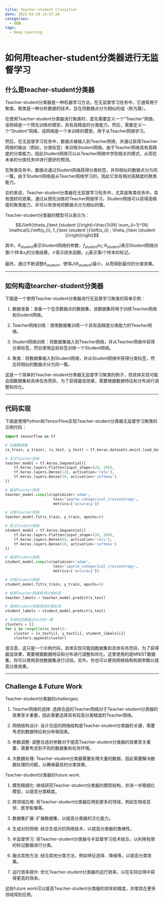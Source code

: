 ```yaml
---
title: Teacher-student Classifier
date: 2023-03-29 14:57:20
categories:
  - 随筆
tags:
  - Deep Learning
---
```


# 如何用teacher-student分类器进行无监督学习
<!-- more --> 
## 什么是teacher-student分类器

Teacher-student分类器是一种机器学习方法，在无监督学习任务中，它通常用于聚类。聚类是一种分析数据的技术，旨在将数据点分为相似的组（称为簇）。

在使用Teacher-student分类器进行聚类时，首先需要定义一个“Teacher”网络，该网络是一个预先训练的模型，具有高精度的分类能力。然后，需要定义一个“Student”网络，该网络是一个未训练的模型，用于从Teacher网络学习。

然后，在无监督学习任务中，数据点被输入到Teacher网络，并通过获得Teacher网络的输出（例如，分类标签）来训练Student网络。由于Teacher网络具有高精度的分类能力，因此Student网络可以从Teacher网络中学到相关的模式，从而在未来的分类任务中进行更好的预测。

在聚类任务中，数据点通过Student网络获得分类标签，并将相似的数据点分为同一簇。由于Student网络是从Teacher网络学习的，因此它具有相对高精度的聚类能力。

总的来说，Teacher-student分类器在无监督学习任务中，尤其是聚类任务中，具有很好的效果。通过从预先训练的Teacher网络学习，Student网络可以获得高精度的聚类能力，并可以有效地将数据点分为相似的簇。

<!-- 但是，需要注意的是，Teacher网络的训练和选择是至关重要的。如果Teacher网络具有低精度的分类能力，那么Student网络的聚类效果也将受到影响。因此，选择合适的Teacher网络和训练该网络以获得高精度的分类能力是至关重要的。

另外，需要注意的是，Teacher-student分类器的效果受到数据分布和特征的影响。如果数据具有复杂的分布和特征，则Teacher-student分类器可能不太适合，需要采用其他方法。

因此，在使用Teacher-student分类器进行聚类时，需要结合数据特征和分布，以选择合适的Teacher网络，并通过合适的训练和调整来提高分类效果。 -->
Teacher-student分类器的模型可以表示为：

$$J\left(\theta_{\text {student }}\right)=\frac{1}{N} \sum_{i=1}^{N} \mathcal{L}\left(y_{i}, f_{\text {student }}\left(x_{i} ; \theta_{\text {student }}\right)\right)$$

其中，$\theta_{student}$表示Student网络的参数，$f_{student}(x_i;\theta_{student})$表示Student网络对第$i$个样本$x_i$的分类结果，$\mathcal{L}$表示损失函数，$y_i$表示第$i$个样本的标记。

最终，通过不断调整$\theta_{student}$，使得$J(\theta_{student})$最小，从而得到最优的分类效果。

---

## 如何构造tearcher-student分类器

下面是一个使用Teacher-student分类器进行无监督学习聚类的简单示例：
1. 数据准备：准备一个包含数据点的数据集，该数据集将用于训练Teacher网络和Student网络。

2. Teacher网络训练：使用数据集训练一个具有高精度分类能力的Teacher网络。

3. Student网络训练：将数据集输入到Teacher网络，并从Teacher网络中获得分类标签，然后使用这些标签训练一个Student网络。

4. 聚类：将数据集输入到Student网络，并从Student网络中获得分类标签，然后将相似的数据点分为同一簇。

这是一个简单的Teacher-student分类器无监督学习聚类的例子，但具体实现可能会因数据集和具体任务而异。为了获得最佳效果，需要根据数据特征和分布进行调整和优化。

---

## 代码实现

下面是使用Python和TensorFlow实现Teacher-student分类器无监督学习聚类的示例代码：

```python
import tensorflow as tf

# 加载数据集
(x_train, y_train), (x_test, y_test) = tf.keras.datasets.mnist.load_data()

# 定义Teacher网络
teacher_model = tf.keras.Sequential([
    tf.keras.layers.Flatten(input_shape=(28, 28)),
    tf.keras.layers.Dense(128, activation='relu'),
    tf.keras.layers.Dense(10, activation='softmax')
])

# 编译Teacher网络
teacher_model.compile(optimizer='adam',
                      loss='sparse_categorical_crossentropy',
                      metrics=['accuracy'])

# 训练Teacher网络
teacher_model.fit(x_train, y_train, epochs=5)

# 定义Student网络
student_model = tf.keras.Sequential([
    tf.keras.layers.Flatten(input_shape=(28, 28)),
    tf.keras.layers.Dense(64, activation='relu'),
    tf.keras.layers.Dense(10, activation='softmax')
])

# 编译Student网络
student_model.compile(optimizer='adam',
                      loss='sparse_categorical_crossentropy',
                      metrics=['accuracy'])

# 训练Student网络
student_model.fit(x_train, y_train, epochs=5)

# 使用Teacher网络预测分类标签
teacher_labels = teacher_model.predict(x_test)

# 使用Student网络预测分类标签
student_labels = student_model.predict(x_test)

# 将相似的数据点分为同一簇
clusters = []
for i in range(len(x_test)):
    cluster = [x_test[i], y_test[i], student_labels[i]]
    clusters.append(cluster)

```
请注意，这只是一个示例代码，具体实现可能因数据集和具体任务而异。为了获得最佳效果，需要根据数据特征和分布进行调整和优化。这里使用的是MNIST数据集，你可以使用其他数据集进行试验。另外，你也可以更改网络结构和超参数以提高分类效果。

---
## Challenge & Future Work

Teacher-student分类器的challenges:

1. Teacher网络的选择: 选择合适的Teacher网络对于Teacher-student分类器的效果至关重要，因此需要选择具有较高分类精度的Teacher网络。

2. 网络结构设计: 设计合适的网络结构是Teacher-student分类器的关键，需要考虑到数据特征和分布等因素。

3. 参数调整: 调整合适的参数对于提高Teacher-student分类器的效果至关重要，需要考虑到不同的数据集和任务环境。

4. 大数据处理: Teacher-student分类器需要处理大量的数据，因此需要解决数据处理的问题，以确保最佳的分类效果。

Teacher-student分类器的future work:

1. 模型精细化: 继续研究Teacher-student分类器的模型结构，并进一步精细化模型，以提高分类精度。

2. 跨领域应用: 将Teacher-student分类器应用到更多的领域，例如生物信息学、医学影像等。

3. 数据集扩展: 扩展数据集，以提高分类器的泛化能力。

4. 生成对抗网络: 结合生成对抗网络技术，以提高分类器的鲁棒性。

5. 半监督学习: 将Teacher-student分类器与半监督学习技术结合，以利用有限的标记数据进行分类。

6. 融合其他方法: 结合其他分类方法，例如特征选择、降维等，以提高分类效果。

7. 运行效率提升: 优化Teacher-student分类器的运行效率，以在实际应用中获得更高的效率。

这些future work可以提高Teacher-student分类器的效率和精度，并使其在更多领域得到应用。